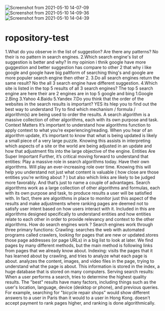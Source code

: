 ![Screenshot from 2021-05-10 14-07-09](https://user-images.githubusercontent.com/80645979/117637725-86876700-b19b-11eb-9989-43036693f113.png)
![Screenshot from 2021-05-10 14-09-36](https://user-images.githubusercontent.com/80645979/117637735-88512a80-b19b-11eb-9d93-c78bb0b4fe51.png)
![Screenshot from 2021-05-10 14-04-39](https://user-images.githubusercontent.com/80645979/117637739-89825780-b19b-11eb-84cd-96681fa39db1.png)




# ropository-test

1.What do you observe in the list of suggestion? Are there any patterns?
No their is no pattern in search engines.
2.Which search engine's list of suggestion is better and why?
In my opinion i thnik google have more guggestion and better suggestion has compare to other 2 that why i like google and google have big paltform of searching thing's
and google are more populer search engine then other 2.
3.Do all search engines return the same result?
No the all 3 search engine have different suggestion.
4.Which site is listed in the top 5 results of all 3 search engines?
The top 5 search engine are here their are 2 engines are in top 5 google and bing 1.Google 2.Bing 3.Yahoo 4.Baidu 5.Yandex
7.Do you think that the order of the websites in the search results is important?
YES its hlep you to find out the best way to understand
Try to find which mechanism / formula / algorithm(s) are being used to order the results. A search algorithm is a massive collection of other algorithms,
each with its own purpose and task. Context Matters It’s important to understand how algorithms function to apply context to what you’re experiencing/reading.
When you hear of an algorithm update, it’s important to know that what is being updated is likely a small piece of a very large puzzle. Knowing this assists in interpreting which aspects of a site or the world are being adjusted in an update and how that adjustment fits into the large objective of the engine.
Entities Are Super Important Further, it’s critical moving forward to understand that entities: Play a massive role in search algorithms today. Have their own algorithms. Will play an ever-increasing role over time. Knowing this will help you understand not just what content is valuable ( how close are those entities you’re writing about ? ) but also which links are likely to be judged more favorably. And that’s just to name a couple of advantages.
Search algorithms work as a large collection of other algorithms and formulas, each with its own purpose and task, to produce results a user will be satisfied with. In fact, there are algorithms in place to monitor just this aspect of the results and make adjustments where ranking pages are deemed not to satisfy user intent based on how users interact with it. Included in this are algorithms designed specifically to understand entities and how entities relate to each other in order to provide relevancy and context to the other algorithms.
How do search engines work ? Search engines work through three primary functions:
Crawling: searches the web with automated programs called crawlers, looking for pages that are new or updated.stores those page addresses (or page URLs) in a big list to look at later. We find pages by many different methods, but the main method is following links from pages that we already know about. Indexing: visits the pages that it has learned about by crawling, and tries to analyze what each page is about. analyzes the content, images, and video files in the page, trying to understand what the page is about. This information is stored in the index, a huge database that is stored on many computers. Serving search results: When a user performs a search, tries to determine the highest quality results. The "best" results have many factors, including things such as the user's location, language, device (desktop or phone), and previous queries. For example, searching for "bicycle repair shops" would show different answers to a user in Paris than it would to a user in Hong Kong. doesn't accept payment to rank pages higher, and ranking is done algorithmically.
